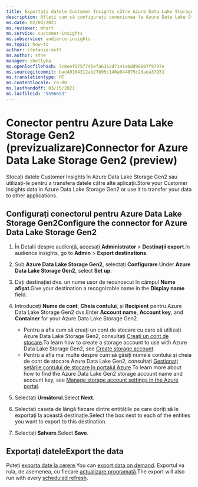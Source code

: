 ```yaml
---
title: Exportați datele Customer Insights către Azure Data Lake Storage Gen2
description: Aflați cum să configurați conexiunea la Azure Data Lake Storage Gen2.
ms.date: 02/04/2021
ms.reviewer: mhart
ms.service: customer-insights
ms.subservice: audience-insights
ms.topic: how-to
author: stefanie-msft
ms.author: sthe
manager: shellyha
ms.openlocfilehash: 7c0eef575f745efa6312d7141a6dd96607f9797e
ms.sourcegitcommit: bae40184312ab27b95c140a044875c2daea37951
ms.translationtype: HT
ms.contentlocale: ro-RO
ms.lasthandoff: 03/15/2021
ms.locfileid: "5596653"
---
```

# <a name="connector-for-azure-data-lake-storage-gen2-preview"></a><span data-ttu-id="d0098-103">Conector pentru Azure Data Lake Storage Gen2 (previzualizare)</span><span class="sxs-lookup"><span data-stu-id="d0098-103">Connector for Azure Data Lake Storage Gen2 (preview)</span></span>

<span data-ttu-id="d0098-104">Stocați datele Customer Insights în Azure Data Lake Storage Gen2 sau utilizați-le pentru a transfera datele către alte aplicații.</span><span class="sxs-lookup"><span data-stu-id="d0098-104">Store your Customer Insights data in Azure Data Lake Storage Gen2 or use it to transfer your data to other applications.</span></span>

## <a name="configure-the-connector-for-azure-data-lake-storage-gen2"></a><span data-ttu-id="d0098-105">Configurați conectorul pentru Azure Data Lake Storage Gen2</span><span class="sxs-lookup"><span data-stu-id="d0098-105">Configure the connector for Azure Data Lake Storage Gen2</span></span>

1. <span data-ttu-id="d0098-106">În Detalii despre audiență, accesați **Administrator** > **Destinații export**.</span><span class="sxs-lookup"><span data-stu-id="d0098-106">In audience insights, go to **Admin** > **Export destinations**.</span></span>

1. <span data-ttu-id="d0098-107">Sub **Azure Data Lake Storage Gen2**, selectați **Configurare**.</span><span class="sxs-lookup"><span data-stu-id="d0098-107">Under **Azure Data Lake Storage Gen2**, select **Set up**.</span></span>

1. <span data-ttu-id="d0098-108">Dați destinației dvs. un nume ușor de recunoscut în câmpul **Nume afișat**.</span><span class="sxs-lookup"><span data-stu-id="d0098-108">Give your destination a recognizable name in the **Display name** field.</span></span>

1. <span data-ttu-id="d0098-109">Introduceți **Nume de cont**, **Cheia contului**, și **Recipient** pentru Azure Data Lake Storage Gen2 dvs.</span><span class="sxs-lookup"><span data-stu-id="d0098-109">Enter **Account name**, **Account key**, and **Container** for your Azure Data Lake Storage Gen2.</span></span>
    - <span data-ttu-id="d0098-110">Pentru a afla cum să creați un cont de stocare cu care să utilizați Azure Data Lake Storage Gen2, consultați [Creați un cont de stocare](/azure/storage/blobs/create-data-lake-storage-account).</span><span class="sxs-lookup"><span data-stu-id="d0098-110">To learn how to create a storage account to use with Azure Data Lake Storage Gen2, see [Create storage account](/azure/storage/blobs/create-data-lake-storage-account).</span></span> 
    - <span data-ttu-id="d0098-111">Pentru a afla mai multe despre cum să găsiți numele contului și cheia de cont de stocare Azure Data Lake Gen2, consultați [Gestionați setările contului de stocare în portalul Azure](/azure/storage/common/storage-account-manage).</span><span class="sxs-lookup"><span data-stu-id="d0098-111">To learn more about how to find the Azure Data Lake Gen2 storage account name and account key, see [Manage storage account settings in the Azure portal](/azure/storage/common/storage-account-manage).</span></span>

1. <span data-ttu-id="d0098-112">Selectați **Următorul**.</span><span class="sxs-lookup"><span data-stu-id="d0098-112">Select **Next**.</span></span>

1. <span data-ttu-id="d0098-113">Selectați caseta de lângă fiecare dintre entitățile pe care doriți să le exportați la această destinație.</span><span class="sxs-lookup"><span data-stu-id="d0098-113">Select the box next to each of the entities you want to export to this destination.</span></span>

1. <span data-ttu-id="d0098-114">Selectați **Salvare**.</span><span class="sxs-lookup"><span data-stu-id="d0098-114">Select **Save**.</span></span>

## <a name="export-the-data"></a><span data-ttu-id="d0098-115">Exportați datele</span><span class="sxs-lookup"><span data-stu-id="d0098-115">Export the data</span></span>

<span data-ttu-id="d0098-116">Puteți [exporta date la cerere](export-destinations.md#export-data-on-demand).</span><span class="sxs-lookup"><span data-stu-id="d0098-116">You can [export data on demand](export-destinations.md#export-data-on-demand).</span></span> <span data-ttu-id="d0098-117">Exportul va rula, de asemenea, cu fiecare [actualizare programată](system.md#schedule-tab).</span><span class="sxs-lookup"><span data-stu-id="d0098-117">The export will also run with every [scheduled refresh](system.md#schedule-tab).</span></span>